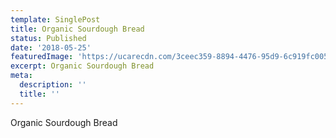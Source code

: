 ```yaml
---
template: SinglePost
title: Organic Sourdough Bread
status: Published
date: '2018-05-25'
featuredImage: 'https://ucarecdn.com/3ceec359-8894-4476-95d9-6c919fc00524/'
excerpt: Organic Sourdough Bread
meta:
  description: ''
  title: ''
---
```

Organic Sourdough Bread
